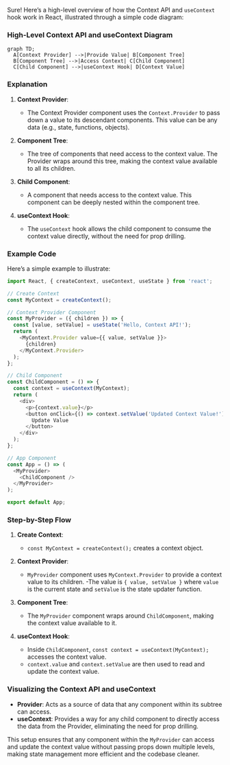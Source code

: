 Sure! Here’s a high-level overview of how the Context API and `useContext` hook work in React, illustrated through a simple code diagram:

### High-Level Context API and useContext Diagram

```
graph TD;
  A[Context Provider] -->|Provide Value| B[Component Tree]
  B[Component Tree] -->|Access Context| C[Child Component]
  C[Child Component] -->|useContext Hook| D[Context Value]
```

### Explanation

1. **Context Provider**:
   - The Context Provider component uses the `Context.Provider` to pass down a value to its descendant components. This value can be any data (e.g., state, functions, objects).

2. **Component Tree**:
   - The tree of components that need access to the context value. The Provider wraps around this tree, making the context value available to all its children.

3. **Child Component**:
   - A component that needs access to the context value. This component can be deeply nested within the component tree.

4. **useContext Hook**:
   - The `useContext` hook allows the child component to consume the context value directly, without the need for prop drilling.

### Example Code

Here’s a simple example to illustrate:

```javascript
import React, { createContext, useContext, useState } from 'react';

// Create Context
const MyContext = createContext();

// Context Provider Component
const MyProvider = ({ children }) => {
  const [value, setValue] = useState('Hello, Context API!');
  return (
    <MyContext.Provider value={{ value, setValue }}>
      {children}
    </MyContext.Provider>
  );
};

// Child Component
const ChildComponent = () => {
  const context = useContext(MyContext);
  return (
    <div>
      <p>{context.value}</p>
      <button onClick={() => context.setValue('Updated Context Value!')}>
        Update Value
      </button>
    </div>
  );
};

// App Component
const App = () => (
  <MyProvider>
    <ChildComponent />
  </MyProvider>
);

export default App;
```

### Step-by-Step Flow

1. **Create Context**:
   - `const MyContext = createContext();` creates a context object.

2. **Context Provider**:
   - `MyProvider` component uses `MyContext.Provider` to provide a context value to its children.
   -The value is `{ value, setValue }` where `value` is the current state and `setValue` is the state updater function.

3. **Component Tree**:
   - The `MyProvider` component wraps around `ChildComponent`, making the context value available to it.

4. **useContext Hook**:
   - Inside `ChildComponent`, `const context = useContext(MyContext);` accesses the context value.
   - `context.value` and `context.setValue` are then used to read and update the context value.

### Visualizing the Context API and useContext

- **Provider**: Acts as a source of data that any component within its subtree can access.
- **useContext**: Provides a way for any child component to directly access the data from the Provider, eliminating the need for prop drilling.

This setup ensures that any component within the `MyProvider` can access and update the context value without passing props down multiple levels, 
making state management more efficient and the codebase cleaner.
